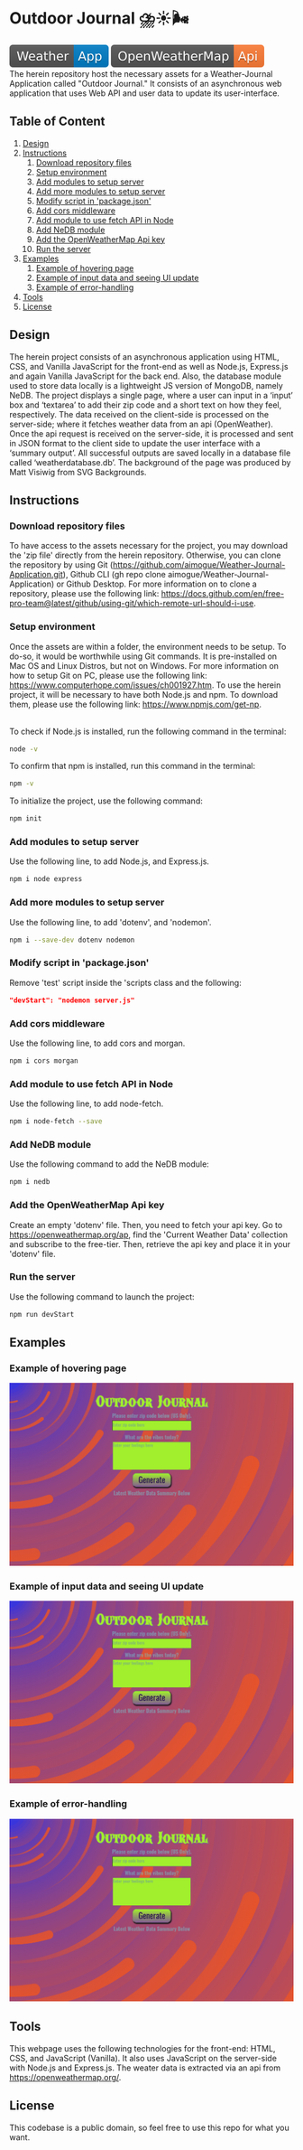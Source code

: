 # Outdoor Journal ⛈️☀️🌬️

![Application Logo](weather-app-shieldslogo.svg)
![Api Logo](OpenWeatherMap-Api-orange.svg)</br>
The herein repository host the necessary assets for a Weather-Journal Application called "Outdoor Journal." It consists of an asynchronous web application that uses Web API and user data to update its user-interface.

## Table of Content

1. [Design](#Design)
2. [Instructions](#Instructions)
   1. [Download repository files](#Download-repository-files)
   2. [Setup environment](#Setup-environment)
   3. [Add modules to setup server](#Add-module-to-setup-server)
   4. [Add more modules to setup server](#Add-more-modules-to-setup-server)
   5. [Modify script in 'package.json'](#Modify-script-in-'package.json')
   6. [Add cors middleware](#Add-cors-middleware)
   7. [Add module to use fetch API in Node](#Add-module-to-use-fetch-API-in-Node)
   8. [Add NeDB module](#Add-NeDB-module)
   9. [Add the OpenWeatherMap Api key](#Add-the-OpenWeatherMap-Api-key)
   10. [Run the server](#Run-the-server)
3. [Examples](#Examples)
   1. [Example of hovering page](Example-of-hovering-page)
   2. [Example of input data and seeing UI update](Example-of-input-data-and-seeing-UI-update)
   3. [Example of error-handling](Example-of-error-handling)
4. [Tools](#Tools)
5. [License](#License)

## Design

The herein project consists of an asynchronous application using HTML, CSS, and Vanilla JavaScript for the front-end as well as Node.js, Express.js and again Vanilla JavaScript for the back end. Also, the database module used to store data locally is a lightweight JS version of MongoDB, namely NeDB. The project displays a single page, where a user can input in a ‘input’ box and ‘textarea’ to add their zip code and a short text on how they feel, respectively. The data received on the client-side is processed on the server-side; where it fetches weather data from an api (OpenWeather). Once the api request is received on the server-side, it is processed and sent in JSON format to the client side to update the user interface with a ‘summary output’. All successful outputs are saved locally in a database file called ‘weatherdatabase.db’. The background of the page was produced by Matt Visiwig from SVG Backgrounds.

## Instructions

### Download repository files

To have access to the assets necessary for the project, you may download the 'zip file' directly from the herein repository. Otherwise, you can clone the repository by using Git (<https://github.com/aimogue/Weather-Journal-Application.git>), Github CLI (gh repo clone aimogue/Weather-Journal-Application) or Github Desktop. For more information on to clone a repository, please use the following link: <https://docs.github.com/en/free-pro-team@latest/github/using-git/which-remote-url-should-i-use>.

### Setup environment

Once the assets are within a folder, the environment needs to be setup. To do-so, it would be worthwhile using Git commands. It is pre-installed on Mac OS and Linux Distros, but not on Windows. For more information on how to setup Git on PC, please use the following link: <https://www.computerhope.com/issues/ch001927.htm>. To use the herein project, it will be necessary to have both Node.js and npm. To download them, please use the following link: <https://www.npmjs.com/get-np>.
</br></br>

To check if Node.js is installed, run the following command in the terminal:

```bash
node -v
```

To confirm that npm is installed, run this command in the terminal:

```bash
npm -v
```

To initialize the project, use the following command:

```bash
npm init
```

### Add modules to setup server

Use the following line, to add Node.js, and Express.js.

```bash
npm i node express
```

### Add more modules to setup server

Use the following line, to add 'dotenv', and 'nodemon'.

```bash
npm i --save-dev dotenv nodemon
```

### Modify script in 'package.json'

Remove 'test' script inside the 'scripts class and the following:

```json
"devStart": "nodemon server.js"
```

### Add cors middleware

Use the following line, to add cors and morgan.

```bash
npm i cors morgan
```

### Add module to use fetch API in Node

Use the following line, to add node-fetch.

```bash
npm i node-fetch --save
```

### Add NeDB module

Use the following command to add the NeDB module:

```bash
npm i nedb
```

### Add the OpenWeatherMap Api key

Create an empty 'dotenv' file. Then, you need to fetch your api key. Go to <https://openweathermap.org/ap>, find the 'Current Weather Data' collection and subscribe to the free-tier. Then, retrieve the api key and place it in your 'dotenv' file.

### Run the server

Use the following command to launch the project:

```bash
npm run devStart
```

## Examples

### Example of hovering page

![Hover Page](Hover-page.gif)

### Example of input data and seeing UI update

![Generate Data](Generate-Data.gif)

### Example of error-handling

![Error handling](Error-Handling.gif)

## Tools

This webpage uses the following technologies for the front-end: HTML, CSS, and JavaScript (Vanilla). It also uses JavaScript on the server-side with Node.js and Express.js. The weater data is extracted via an api from <https://openweathermap.org/>.

## License

This codebase is a public domain, so feel free to use this repo for what you want.
